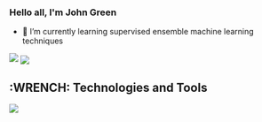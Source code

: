 ### Hello all, I'm John Green

- 🌱 I’m currently learning supervised ensemble machine learning techniques

<!--- <img src="https://github-readme-stats.vercel.app/api?username=johgreen&&show_icons=true&title_color=ffffff&icon_color=bb2acf&text_color=daf7dc&bg_color=151515"> -->

<img src="https://github-readme-stats.vercel.app/api?username=johgreen&theme=prussian">
<img align="center" src="https://github-readme-stats.vercel.app/api/top-langs/?username=johgreen&theme=prussian" />

## :WRENCH: Technologies and Tools 
<img align src="https://img.shields.io/badge/Code-Python-informational?style=flat" > 
